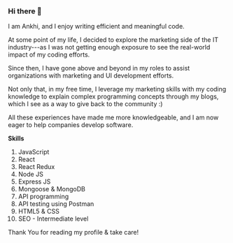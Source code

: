 ### Hi there 👋

I am Ankhi, and I enjoy writing efficient and meaningful code.

At some point of my life, I decided to explore the marketing side of the IT industry---as I was not getting enough exposure to see the real-world impact of my coding efforts.

Since then, I have gone above and beyond in my roles to assist organizations with marketing and UI development efforts. 

Not only that, in my free time, I leverage my marketing skills with my coding knowledge to explain complex programming concepts through my blogs, which I see as a way to give back to the community :)

All these experiences have made me more knowledgeable, and I am now eager to help companies develop software.

**Skills**
1. JavaScript
2. React
3. React Redux
4. Node JS
5. Express JS
6. Mongoose & MongoDB
7. API programming
8. API testing using Postman
9. HTML5 & CSS
10. SEO - Intermediate level


Thank You for reading my profile & take care!
